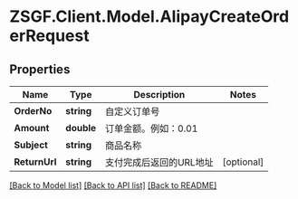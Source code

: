 # ZSGF.Client.Model.AlipayCreateOrderRequest

## Properties

Name | Type | Description | Notes
------------ | ------------- | ------------- | -------------
**OrderNo** | **string** | 自定义订单号 | 
**Amount** | **double** | 订单金额。例如：0.01 | 
**Subject** | **string** | 商品名称 | 
**ReturnUrl** | **string** | 支付完成后返回的URL地址 | [optional] 

[[Back to Model list]](../../README.md#documentation-for-models) [[Back to API list]](../../README.md#documentation-for-api-endpoints) [[Back to README]](../../README.md)

